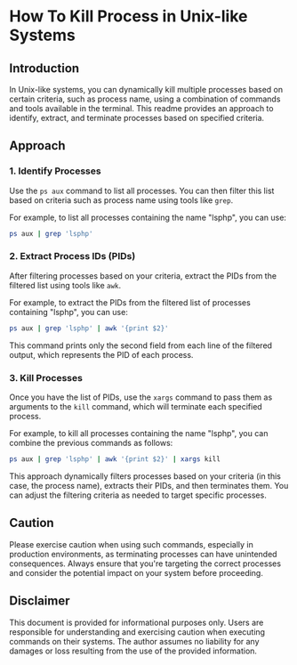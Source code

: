 # How To Kill Process in Unix-like Systems

## Introduction

In Unix-like systems, you can dynamically kill multiple processes based on certain criteria, such as process name, using a combination of commands and tools available in the terminal. This readme provides an approach to identify, extract, and terminate processes based on specified criteria.

## Approach

### 1. Identify Processes

Use the `ps aux` command to list all processes. You can then filter this list based on criteria such as process name using tools like `grep`.

For example, to list all processes containing the name "lsphp", you can use:

```bash
ps aux | grep 'lsphp'
```

### 2. Extract Process IDs (PIDs)

After filtering processes based on your criteria, extract the PIDs from the filtered list using tools like `awk`.

For example, to extract the PIDs from the filtered list of processes containing "lsphp", you can use:

```bash
ps aux | grep 'lsphp' | awk '{print $2}'
```

This command prints only the second field from each line of the filtered output, which represents the PID of each process.

### 3. Kill Processes

Once you have the list of PIDs, use the `xargs` command to pass them as arguments to the `kill` command, which will terminate each specified process.

For example, to kill all processes containing the name "lsphp", you can combine the previous commands as follows:

```bash
ps aux | grep 'lsphp' | awk '{print $2}' | xargs kill
```

This approach dynamically filters processes based on your criteria (in this case, the process name), extracts their PIDs, and then terminates them. You can adjust the filtering criteria as needed to target specific processes.

## Caution

Please exercise caution when using such commands, especially in production environments, as terminating processes can have unintended consequences. Always ensure that you're targeting the correct processes and consider the potential impact on your system before proceeding.

## Disclaimer

This document is provided for informational purposes only. Users are responsible for understanding and exercising caution when executing commands on their systems. The author assumes no liability for any damages or loss resulting from the use of the provided information.
